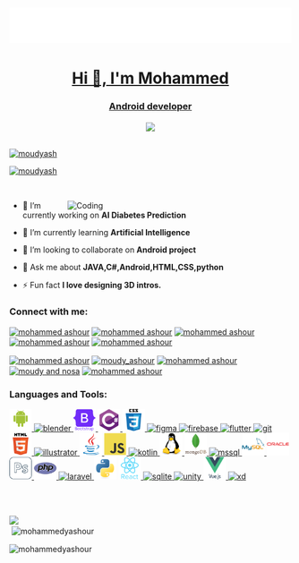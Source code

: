 
<h1 align="center">
  <img src="https://raw.githubusercontent.com/Moudyash/Moudyash/72565096e9f121888f5e8bb8405714dbd5c770b8/name.svg" alt="Marton Lederer" />
</h1>
<animated-image data-catalyst=""><a href="https://rishavchanda.io" rel="nofollow" data-target="animated-image.originalLink" hidden=""><img src="https://camo.githubusercontent.com/5346f5a9b63e9e93ff8265ebb05eeda7fc03e48dfe766ba177c788e5c65c6c86/68747470733a2f2f312e62702e626c6f6773706f742e636f6d2f2d37413457796e774c734d772f58624270435847386648492f41414141414141414d74342f754f613162704c736b5967727747626c6c6853753253446a5f4d69673853584a51434c63424741735948512f73313630302f323030305f36303070782e676966" alt="MasterHead" data-canonical-src="https://1.bp.blogspot.com/-7A4WynwLsMw/XbBpCXG8fHI/AAAAAAAAMt4/uOa1bpLskYgrwGbllhSu2SDj_Mig8SXJQCLcBGAsYHQ/s1600/2000_600px.gif" style="max-width: 100%;" data-target="animated-image.originalImage" hidden=""></a>
  <img  src="https://readme-typing-svg.herokuapp.com?duration=7500&width=460&height=60&lines=Mohammed+Ashour%F0%9F%98%8A;Bachelor+of+Applied+Information+Technology;Android+Developer;UIUX+Designer+;How+vexinglyGraphic+Designer+quick+daft+zebras+jump)](https://git.io/typing-svg" alt="MasterHead" data-canonical-src="https://1.bp.blogspot.com/-7A4WynwLsMw/XbBpCXG8fHI/AAAAAAAAMt4/uOa1bpLskYgrwGbllhSu2SDj_Mig8SXJQCLcBGAsYHQ/s1600/2000_600px.gif" style="max-width: 100%;" data-target="animated-image.originalImage" hidden="" align="center">
      <span class="AnimatedImagePlayer" data-target="animated-image.player">
        <a data-target="animated-image.replacedLink" class="AnimatedImagePlayer-images" href="https://rishavchanda.io/" target="_blank" dden="">
          
        

<h1 align="center"  >Hi 👋, I'm Mohammed</h1>
<h3 align="center">Android developer</h3>
          <div align="center">
<img src="https://camo.githubusercontent.com/87af9a9fec730c94fc8b08eb21fa5ef6ab7831a67ba17bf8cc76696f6e4be1ef/68747470733a2f2f63646e2e6472696262626c652e636f6d2f75736572732f313138373833362f73637265656e73686f74732f363533393432392f70726f6772616d65722e676966" width="550px" align="center" >
            </div >
          <br>

<p align="left"> <img src="https://komarev.com/ghpvc/?username=moudyash&label=Profile%20views&color=0e75b6&style=flat" alt="moudyash" /> </p>
<p align="left"> <a href="https://github.com/ryo-ma/github-profile-trophy"><img src="https://github-profile-trophy.vercel.app/?username=moudyash" alt="moudyash" /></a> </p>

<p align="left"> <a href="https://twitter.com/" target="blank"><img src="https://img.shields.io/twitter/follow/?logo=twitter&style=for-the-badge" alt="" /></a> </p>
<img align="right" alt="Coding" width="400" src="https://static1.s123-cdn-static-a.com/uploads/5555641/normal_614650aa3c2a1.gif">

- 🔭 I’m currently working on **AI Diabetes Prediction**
          
- 🌱 I’m currently learning **Artificial Intelligence** 
           
- 👯 I’m looking to collaborate on **Android project**

- 💬 Ask me about **JAVA,C#,Android,HTML,CSS,python**

- ⚡ Fun fact **I love designing 3D intros.**

<h3 align="left">Connect with me:</h3>
<p align="left">
  <a href="https://linktr.ee/mohammedyashour" target="blank"><img align="center" src="https://encrypted-tbn0.gstatic.com/images?q=tbn:ANd9GcSGD8Xncy8J4_8Q6L8n9My5GtzZC3DOsQGOJBMDZmd0&s" alt="mohammed ashour" height="30" width="40" /></a>
    <a href="https://twitter.com/mohammedyashour" target="blank"><img align="center" src="https://cdn-icons-png.flaticon.com/512/124/124021.png" alt="mohammed ashour" height="30" width="40" /></a>
      <a href="https://www.upwork.com/freelancers/~01b5d238bf98c7cdad" target="blank"><img align="center" src="https://encrypted-tbn0.gstatic.com/images?q=tbn:ANd9GcRBRB314Gp7DseQyyD5IgWxyfZnlyqDvSTFTJRzIR8UnA&s" alt="mohammed ashour" height="30" width="40" /></a>
       <a href="https://www.upwork.com/freelancers/~01b5d238bf98c7cdad" target="blank"><img align="center" src="https://encrypted-tbn0.gstatic.com/images?q=tbn:ANd9GcRBRB314Gp7DseQyyD5IgWxyfZnlyqDvSTFTJRzIR8UnA&s" alt="mohammed ashour" height="30" width="40" /></a>
        <a href="https://khamsat.com/user/moudy_ash" target="blank"><img align="center" src="https://encrypted-tbn0.gstatic.com/images?q=tbn:ANd9GcR8GWPhNsHkxBEvsbS9y2rVQwjGZfYrX5uq-KtSHGFbjA&s" alt="mohammed ashour" height="30" width="40" /></a>
        
<a href="https://www.facebook.com/mohammed.ashour.3726613" onmouseover="this.style.color='#0F0'"
 onmouseout="this.style.color='#00F'" target="blank"><img align="center" src="https://raw.githubusercontent.com/rahuldkjain/github-profile-readme-generator/master/src/images/icons/Social/facebook.svg" alt="mohammed ashour" height="30" width="40" /></a>
<a href="https://instagram.com/moudy_ashour" target="blank"><img align="center" src="https://raw.githubusercontent.com/rahuldkjain/github-profile-readme-generator/master/src/images/icons/Social/instagram.svg" alt="moudy_ashour" height="30" width="40" /></a>
<a href="https://www.behance.net/moudyash" target="blank"><img align="center" src="https://raw.githubusercontent.com/rahuldkjain/github-profile-readme-generator/master/src/images/icons/Social/behance.svg" alt="mohammed ashour" height="30" width="40" /></a>
<a href="https://www.youtube.com/channel/UCjkY4LKoleceilmozjXxboA" target="blank"><img align="center" src="https://raw.githubusercontent.com/rahuldkjain/github-profile-readme-generator/master/src/images/icons/Social/youtube.svg" alt="moudy and nosa" height="30" width="40" /></a>
<a href="https://panzoid.com/users/moudy4yt" target="blank"><img align="center" src="https://i.pinimg.com/280x280_RS/6c/03/f2/6c03f2feda4181c8afac8181ce3281b4.jpg" alt="mohammed ashour" height="30" width="40" /></a>
</p>

<h3 align="left">Languages and Tools:</h3>
<p align="left"> <a href="https://developer.android.com" target="_blank" rel="noreferrer"> <img src="https://raw.githubusercontent.com/devicons/devicon/master/icons/android/android-original-wordmark.svg" alt="android" width="40" height="40"/> </a> <a href="https://www.blender.org/" target="_blank" rel="noreferrer"> <img src="https://download.blender.org/branding/community/blender_community_badge_white.svg" alt="blender" width="40" height="40"/> </a> <a href="https://getbootstrap.com" target="_blank" rel="noreferrer"> <img src="https://raw.githubusercontent.com/devicons/devicon/master/icons/bootstrap/bootstrap-plain-wordmark.svg" alt="bootstrap" width="40" height="40"/> </a> <a href="https://www.w3schools.com/cs/" target="_blank" rel="noreferrer"> <img src="https://raw.githubusercontent.com/devicons/devicon/master/icons/csharp/csharp-original.svg" alt="csharp" width="40" height="40"/> </a> <a href="https://www.w3schools.com/css/" target="_blank" rel="noreferrer"> <img src="https://raw.githubusercontent.com/devicons/devicon/master/icons/css3/css3-original-wordmark.svg" alt="css3" width="40" height="40"/> </a> <a href="https://www.figma.com/" target="_blank" rel="noreferrer"> <img src="https://www.vectorlogo.zone/logos/figma/figma-icon.svg" alt="figma" width="40" height="40"/> </a> <a href="https://firebase.google.com/" target="_blank" rel="noreferrer"> <img src="https://www.vectorlogo.zone/logos/firebase/firebase-icon.svg" alt="firebase" width="40" height="40"/> </a> <a href="https://flutter.dev" target="_blank" rel="noreferrer"> <img src="https://www.vectorlogo.zone/logos/flutterio/flutterio-icon.svg" alt="flutter" width="40" height="40"/> </a> <a href="https://git-scm.com/" target="_blank" rel="noreferrer"> <img src="https://www.vectorlogo.zone/logos/git-scm/git-scm-icon.svg" alt="git" width="40" height="40"/> </a> <a href="https://www.w3.org/html/" target="_blank" rel="noreferrer"> <img src="https://raw.githubusercontent.com/devicons/devicon/master/icons/html5/html5-original-wordmark.svg" alt="html5" width="40" height="40"/> </a> <a href="https://www.adobe.com/in/products/illustrator.html" target="_blank" rel="noreferrer"> <img src="https://www.vectorlogo.zone/logos/adobe_illustrator/adobe_illustrator-icon.svg" alt="illustrator" width="40" height="40"/> </a> <a href="https://www.java.com" target="_blank" rel="noreferrer"> <img src="https://raw.githubusercontent.com/devicons/devicon/master/icons/java/java-original.svg" alt="java" width="40" height="40"/> </a> <a href="https://developer.mozilla.org/en-US/docs/Web/JavaScript" target="_blank" rel="noreferrer"> <img src="https://raw.githubusercontent.com/devicons/devicon/master/icons/javascript/javascript-original.svg" alt="javascript" width="40" height="40"/> </a> <a href="https://kotlinlang.org" target="_blank" rel="noreferrer"> <img src="https://www.vectorlogo.zone/logos/kotlinlang/kotlinlang-icon.svg" alt="kotlin" width="40" height="40"/> </a> <a href="https://www.linux.org/" target="_blank" rel="noreferrer"> <img src="https://raw.githubusercontent.com/devicons/devicon/master/icons/linux/linux-original.svg" alt="linux" width="40" height="40"/> </a> <a href="https://www.mongodb.com/" target="_blank" rel="noreferrer"> <img src="https://raw.githubusercontent.com/devicons/devicon/master/icons/mongodb/mongodb-original-wordmark.svg" alt="mongodb" width="40" height="40"/> </a> <a href="https://www.microsoft.com/en-us/sql-server" target="_blank" rel="noreferrer"> <img src="https://www.svgrepo.com/show/303229/microsoft-sql-server-logo.svg" alt="mssql" width="40" height="40"/> </a> <a href="https://www.mysql.com/" target="_blank" rel="noreferrer"> <img src="https://raw.githubusercontent.com/devicons/devicon/master/icons/mysql/mysql-original-wordmark.svg" alt="mysql" width="40" height="40"/> </a> <a href="https://www.oracle.com/" target="_blank" rel="noreferrer"> <img src="https://raw.githubusercontent.com/devicons/devicon/master/icons/oracle/oracle-original.svg" alt="oracle" width="40" height="40"/> </a> <a href="https://www.photoshop.com/en" target="_blank" rel="noreferrer"> <img src="https://raw.githubusercontent.com/devicons/devicon/master/icons/photoshop/photoshop-line.svg" alt="photoshop" width="40" height="40"/> </a> <a href="https://www.php.net" target="_blank" rel="noreferrer"> <img src="https://raw.githubusercontent.com/devicons/devicon/master/icons/php/php-original.svg" alt="php" width="40" height="40"/> </a> <a href="https://www.python.org" target="_blank" rel="noreferrer"> 
  <a href="https://laravel.com/" target="_blank" rel="noreferrer"> <img src="https://cdn.changelog.com/uploads/icons/topics/OoG/icon_large.png?v=63684566537" alt="laravel" width="40" height="40"/> </a> <a href="https://www.linux.org/" target="_blank" rel="noreferrer">  </a><img src="https://raw.githubusercontent.com/devicons/devicon/master/icons/python/python-original.svg" alt="python" width="40" height="40"/> </a> <a href="https://reactjs.org/" target="_blank" rel="noreferrer"> <img src="https://raw.githubusercontent.com/devicons/devicon/master/icons/react/react-original-wordmark.svg" alt="react" width="40" height="40"/> </a> <a href="https://www.sqlite.org/" target="_blank" rel="noreferrer"> <img src="https://www.vectorlogo.zone/logos/sqlite/sqlite-icon.svg" alt="sqlite" width="40" height="40"/> </a> <a href="https://unity.com/" target="_blank" rel="noreferrer"> <img src="https://www.vectorlogo.zone/logos/unity3d/unity3d-icon.svg" alt="unity" width="40" height="40"/> </a> <a href="https://vuejs.org/" target="_blank" rel="noreferrer"> <img src="https://raw.githubusercontent.com/devicons/devicon/master/icons/vuejs/vuejs-original-wordmark.svg" alt="vuejs" width="40" height="40"/> </a> <a href="https://www.adobe.com/products/xd.html" target="_blank" rel="noreferrer"> <img src="https://cdn.worldvectorlogo.com/logos/adobe-xd.svg" alt="xd" width="40" height="40"/> </a> </p>
<br>
          <br>

<p><img align="left" src="https://github-readme-stats.vercel.app/api/top-langs?username=mohammedyashour&show_icons=fasle&locale=en&layout=compact%22%20alt=%mohammedyashour%22" /></p>
<br

<p>&nbsp;<img align="center" src="https://github-readme-stats.vercel.app/api?username=mohammedyashour&show_icons=true&locale=en" alt="mohammedyashour" /></p>

<p><img align="center" src="https://github-readme-streak-stats.herokuapp.com/?user=mohammedyashour&" alt="mohammedyashour" /></p>

